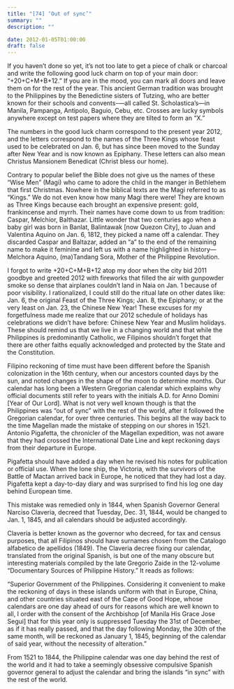 ```yaml
---
title: "[74] ‘Out of sync’"
summary: ""
description: ""

date: 2012-01-05T01:00:00
draft: false
---
```


If you haven’t done so yet, it’s not too late to get a piece of chalk or charcoal and write the following good luck charm on top of your main door: “+20+C+M+B+12.” If you are in the mood, you can mark all doors and leave them on for the rest of the year. This ancient German tradition was brought to the Philippines by the Benedictine sisters of Tutzing, who are better known for their schools and convents-—all called St. Scholastica’s—in Manila, Pampanga, Antipolo, Baguio, Cebu, etc. Crosses are lucky symbols anywhere except on test papers where they are tilted to form an “X.”

The numbers in the good luck charm correspond to the present year 2012, and the letters correspond to the names of the Three Kings whose feast used to be celebrated on Jan. 6, but has since been moved to the Sunday after New Year and is now known as Epiphany. These letters can also mean Christus Mansionem Benedicat (Christ bless our home).

Contrary to popular belief the Bible does not give us the names of these “Wise Men” (Magi) who came to adore the child in the manger in Bethlehem that first Christmas. Nowhere in the biblical texts are the Magi referred to as “Kings.” We do not even know how many Magi there were! They are known as Three Kings because each brought an expensive present: gold, frankincense and myrrh. Their names have come down to us from tradition: Caspar, Melchior, Balthazar. Little wonder that two centuries ago when a baby girl was born in Banlat, Balintawak [now Quezon City], to Juan and Valentina Aquino on Jan. 6, 1812, they picked a name off a calendar. They discarded Caspar and Baltazar, added an “a” to the end of the remaining name to make it feminine and left us with a name highlighted in history—Melchora Aquino, (ma)Tandang Sora, Mother of the Philippine Revolution.

I forgot to write +20+C+M+B+12 atop my door when the city bid 2011 goodbye and greeted 2012 with fireworks that filled the air with gunpowder smoke so dense that airplanes couldn’t land in Naia on Jan. 1 because of poor visibility. I rationalized, I could still do the ritual late on other dates like: Jan. 6, the original Feast of the Three Kings; Jan. 8, the Epiphany; or at the very least on Jan. 23, the Chinese New Year! These excuses for my forgetfulness made me realize that our 2012 schedule of holidays has celebrations we didn’t have before: Chinese New Year and Muslim holidays. These should remind us that we live in a changing world and that while the Philippines is predominantly Catholic, we Filipinos shouldn’t forget that there are other faiths equally acknowledged and protected by the State and the Constitution.

Filipino reckoning of time must have been different before the Spanish colonization in the 16th century, when our ancestors counted days by the sun, and noted changes in the shape of the moon to determine months. Our calendar has long been a Western Gregorian calendar which explains why official documents still refer to years with the initials A.D. for Anno Domini [Year of Our Lord]. What is not very well known though is that the Philippines was “out of sync” with the rest of the world, after it followed the Gregorian calendar, for over three centuries. This begins all the way back to the time Magellan made the mistake of stepping on our shores in 1521. Antonio Pigafetta, the chronicler of the Magellan expedition, was not aware that they had crossed the International Date Line and kept reckoning days from their departure in Europe.

Pigafetta should have added a day when he revised his notes for publication or official use. When the lone ship, the Victoria, with the survivors of the Battle of Mactan arrived back in Europe, he noticed that they had lost a day. Pigafetta kept a day-to-day diary and was surprised to find his log one day behind European time.

This mistake was remedied only in 1844, when Spanish Governor General Narciso Claveria, decreed that Tuesday, Dec. 31, 1844, would be changed to Jan. 1, 1845, and all calendars should be adjusted accordingly.

Claveria is better known as the governor who decreed, for tax and census purposes, that all Filipinos should have surnames chosen from the Catalogo alfabetico de apellidos (1849). The Claveria decree fixing our calendar, translated from the original Spanish, is but one of the many obscure but interesting materials compiled by the late Gregorio Zaide in the 12-volume “Documentary Sources of Philippine History.” It reads as follows:

“Superior Government of the Philippines. Considering it convenient to make the reckoning of days in these islands uniform with that in Europe, China, and other countries situated east of the Cape of Good Hope, whose calendars are one day ahead of ours for reasons which are well known to all, I order with the consent of the Archbishop [of Manila His Grace Jose Segui] that for this year only is suppressed Tuesday the 31st of December, as if it has really passed, and that the day following Monday, the 30th of the same month, will be reckoned as January 1, 1845, beginning of the calendar of said year, without the necessity of alteration.”

From 1521 to 1844, the Philippine calendar was one day behind the rest of the world and it had to take a seemingly obsessive compulsive Spanish governor general to adjust the calendar and bring the islands “in sync” with the rest of the world.
